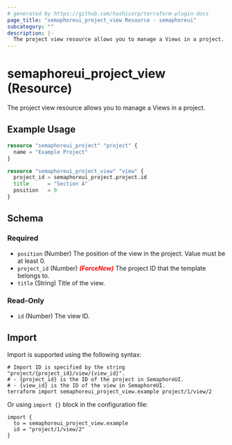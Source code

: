 ```yaml
---
# generated by https://github.com/hashicorp/terraform-plugin-docs
page_title: "semaphoreui_project_view Resource - semaphoreui"
subcategory: ""
description: |-
  The project view resource allows you to manage a Views in a project.
---
```


# semaphoreui_project_view (Resource)

The project view resource allows you to manage a Views in a project.

## Example Usage

```terraform
resource "semaphoreui_project" "project" {
  name = "Example Project"
}

resource "semaphoreui_project_view" "view" {
  project_id = semaphoreui_project.project.id
  title      = "Section A"
  position   = 0
}
```

<!-- schema generated by tfplugindocs -->
## Schema

### Required

- `position` (Number) The position of the view in the project. Value must be at least 0.
- `project_id` (Number) <i style="color:red;font-weight: bold">(ForceNew)</i> The project ID that the template belongs to.
- `title` (String) Title of the view.

### Read-Only

- `id` (Number) The view ID.

## Import

Import is supported using the following syntax:

```shell
# Import ID is specified by the string "project/{project_id}/view/{view_id}".
# - {project_id} is the ID of the project in SemaphoreUI.
# - {view_id} is the ID of the view in SemaphoreUI.
terraform import semaphoreui_project_view.example project/1/view/2
```
Or using `import {}` block in the configuration file:
```hcl
import {
  to = semaphoreui_project_view.example
  id = "project/1/view/2"
}
```
